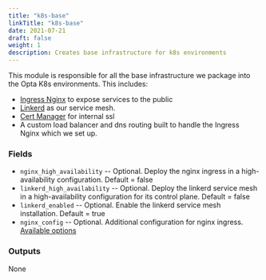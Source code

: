 ```yaml
---
title: "k8s-base"
linkTitle: "k8s-base"
date: 2021-07-21
draft: false
weight: 1
description: Creates base infrastructure for k8s environments
---
```


This module is responsible for all the base infrastructure we package into the Opta K8s environments. This includes:

- [Ingress Nginx](https://github.com/kubernetes/ingress-nginx) to expose services to the public
- [Linkerd](https://linkerd.io/) as our service mesh.
- [Cert Manager](https://cert-manager.io/docs/) for internal ssl
- A custom load balancer and dns routing built to handle the Ingress Nginx which we set up.

### Fields

- `nginx_high_availability` -- Optional. Deploy the nginx ingress in a high-availability configuration. Default = false
- `linkerd_high_availability` -- Optional. Deploy the linkerd service mesh in a high-availability configuration for its control plane. Default = false
- `linkerd_enabled` -- Optional. Enable the linkerd service mesh installation. Default = true
- `nginx_config` -- Optional. Additional configuration for nginx ingress. [Available options](https://kubernetes.github.io/ingress-nginx/user-guide/nginx-configuration/configmap/#configuration-options)

### Outputs

None
